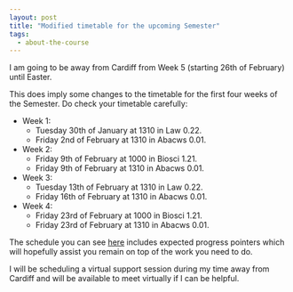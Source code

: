 ```yaml
---
layout: post
title: "Modified timetable for the upcoming Semester"
tags:
  - about-the-course
---
```


I am going to be away from Cardiff from Week 5 (starting 26th of February) until Easter.

This does imply some changes to the timetable for the first four weeks of the
Semester. Do check your timetable carefully:

- Week 1:
  - Tuesday 30th of January at 1310 in Law 0.22.
  - Friday 2nd of February at 1310 in Abacws 0.01.
- Week 2:
  - Friday 9th of February at 1000 in Biosci 1.21.
  - Friday 9th of February at 1310 in Abacws 0.01.
- Week 3:
  - Tuesday 13th of February at 1310 in Law 0.22.
  - Friday 16th of February at 1310 in Abacws 0.01.
- Week 4:
  - Friday 23rd of February at 1000 in Biosci 1.21.
  - Friday 23rd of February at 1310 in Abacws 0.01.

The schedule you can see [here]({{site.baseurl}}/) includes
expected progress pointers which will hopefully assist you remain on top of the
work you need to do.

I will be scheduling a virtual support session during my time away from Cardiff
and will be available to meet virtually if I can be helpful.
